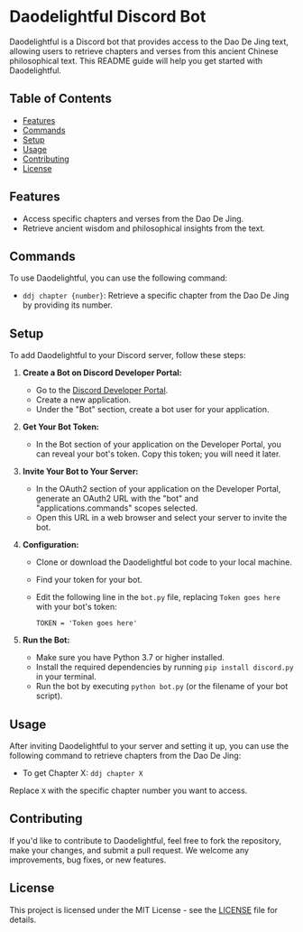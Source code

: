 # Daodelightful Discord Bot

Daodelightful is a Discord bot that provides access to the Dao De Jing text, allowing users to retrieve chapters and verses from this ancient Chinese philosophical text. This README guide will help you get started with Daodelightful.

## Table of Contents

- [Features](#features)
- [Commands](#commands)
- [Setup](#setup)
- [Usage](#usage)
- [Contributing](#contributing)
- [License](#license)

## Features

- Access specific chapters and verses from the Dao De Jing.
- Retrieve ancient wisdom and philosophical insights from the text.

## Commands

To use Daodelightful, you can use the following command:

- `ddj chapter {number}`: Retrieve a specific chapter from the Dao De Jing by providing its number.

## Setup

To add Daodelightful to your Discord server, follow these steps:

1. **Create a Bot on Discord Developer Portal:**

   - Go to the [Discord Developer Portal](https://discord.com/developers/applications).
   - Create a new application.
   - Under the "Bot" section, create a bot user for your application.

2. **Get Your Bot Token:**

   - In the Bot section of your application on the Developer Portal, you can reveal your bot's token. Copy this token; you will need it later.

3. **Invite Your Bot to Your Server:**

   - In the OAuth2 section of your application on the Developer Portal, generate an OAuth2 URL with the "bot" and "applications.commands" scopes selected.
   - Open this URL in a web browser and select your server to invite the bot.

4. **Configuration:**

   - Clone or download the Daodelightful bot code to your local machine.
   - Find your token for your bot.
   - Edit the following line in the `bot.py` file, replacing `Token goes here` with your bot's token:

     ```
     TOKEN = 'Token goes here'
     ```


5. **Run the Bot:**

   - Make sure you have Python 3.7 or higher installed.
   - Install the required dependencies by running `pip install discord.py` in your terminal.
   - Run the bot by executing `python bot.py` (or the filename of your bot script).

## Usage

After inviting Daodelightful to your server and setting it up, you can use the following command to retrieve chapters from the Dao De Jing:

- To get Chapter X: `ddj chapter X`

Replace `X` with the specific chapter number you want to access.

## Contributing

If you'd like to contribute to Daodelightful, feel free to fork the repository, make your changes, and submit a pull request. We welcome any improvements, bug fixes, or new features.

## License

This project is licensed under the MIT License - see the [LICENSE](LICENSE) file for details.
